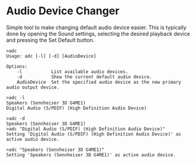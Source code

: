 Audio Device Changer
====================
Simple tool to make changing default audio device easier.
This is typically done by opening the Sound settings, selecting the desired playback device and pressing the Set Default button.


```
>adc
Usage: adc [-l] [-d] [AudioDevice]

Options:
    -l           List available audio devices.
    -d           Show the current default audio device.
    AudioDevice  Set the specified audio device as the new primary audio output device.

>adc -l
Speakers (Sennheiser 3D G4ME1)
Digital Audio (S/PDIF) (High Definition Audio Device)

>adc -d
Speakers (Sennheiser 3D G4ME1)
>adc "Digital Audio (S/PDIF) (High Definition Audio Device)"
Setting 'Digital Audio (S/PDIF) (High Definition Audio Device)' as active audio device.

>adc "Speakers (Sennheiser 3D G4ME1)"
Setting 'Speakers (Sennheiser 3D G4ME1)' as active audio device.
```

